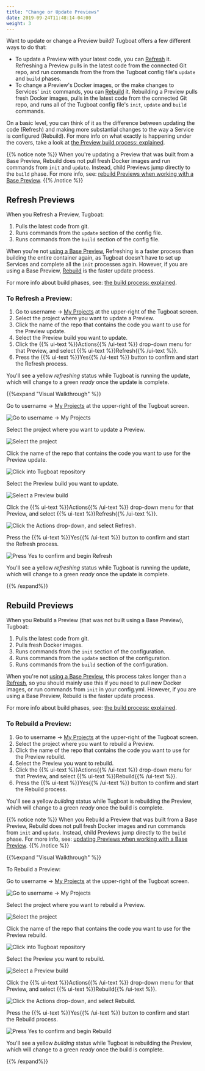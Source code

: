 ```yaml
---
title: "Change or Update Previews"
date: 2019-09-24T11:48:14-04:00
weight: 3
---
```


Want to update or change a Preview build? Tugboat offers a few different ways to do that:

- To update a Preview with your latest code, you can [Refresh](#refresh-previews) it. Refreshing a Preview pulls in the
  latest code from the connected Git repo, and run commands from the from the Tugboat config file's `update` and `build`
  phases.
- To change a Preview's Docker images, or the make changes to Services' `init` commands, you can
  [Rebuild](#rebuild-previews) it. Rebuilding a Preview pulls fresh Docker images, pulls in the latest code from the
  connected Git repo, and runs all of the Tugboat config file's `init`, `update` and `build` commands.

On a basic level, you can think of it as the difference between updating the code (Refresh) and making more substantial
changes to the way a Service is configured (Rebuild). For more info on what exactly is happening under the covers, take
a look at
[the Preview build process: explained](../../preview-deep-dive/how-previews-work/#the-build-process-explained).

{{% notice note %}} When you're updating a Preview that was built from a Base Preview, Rebuild does not pull fresh
Docker images and run commands from `init` and `update`. Instead, child Previews jump directly to the `build` phase. For
more info, see:
[rebuild Previews when working with a Base Preview](../../work-with-base-previews/building-new-previews).
{{% /notice %}}

## Refresh Previews

When you Refresh a Preview, Tugboat:

1. Pulls the latest code from git.
2. Runs commands from the `update` section of the config file.
3. Runs commands from the `build` section of the config file.

When you're not [using a Base Preview](../../work-with-base-previews/), Refreshing is a faster process than building the
entire container again, as Tugboat doesn't have to set up Services and complete all the `init` processes again. However,
if you are using a Base Preview, [Rebuild](#rebuild-previews) is the faster update process.

For more info about build phases, see:
[the build process: explained](../../preview-deep-dive/how-previews-work/#the-build-process-explained).

### To Refresh a Preview:

1. Go to username -> [My Projects](https://dashboard.tugboatqa.com/projects) at the upper-right of the Tugboat screen.
2. Select the project where you want to update a Preview.
3. Click the name of the repo that contains the code you want to use for the Preview update.
4. Select the Preview build you want to update.
5. Click the {{% ui-text %}}Actions{{% /ui-text %}} drop-down menu for that Preview, and select
   {{% ui-text %}}Refresh{{% /ui-text %}}.
6. Press the {{% ui-text %}}Yes{{% /ui-text %}} button to confirm and start the Refresh process.

You'll see a yellow _refreshing_ status while Tugboat is running the update, which will change to a green _ready_ once
the update is complete.

{{%expand "Visual Walkthrough" %}}

Go to username -> [My Projects](https://dashboard.tugboatqa.com/projects) at the upper-right of the Tugboat screen.

![Go to username -> My Projects](/_images/go-to-user-my-projects.png)

Select the project where you want to update a Preview.

![Select the project](/_images/select-a-project.png)

Click the name of the repo that contains the code you want to use for the Preview update.

![Click into Tugboat repository](/_images/click-into-tugboat-repository.png)

Select the Preview build you want to update.

![Select a Preview build](/_images/select-a-preview.png)

Click the {{% ui-text %}}Actions{{% /ui-text %}} drop-down menu for that Preview, and select
{{% ui-text %}}Refresh{{% /ui-text %}}.

![Click the Actions drop-down, and select Refresh.](/_images/preview-action-refresh.png)

Press the {{% ui-text %}}Yes{{% /ui-text %}} button to confirm and start the Refresh process.

![Press Yes to confirm and begin Refresh](/_images/preview-action-confirm-refresh.png)

You'll see a yellow _refreshing_ status while Tugboat is running the update, which will change to a green _ready_ once
the update is complete.

{{% /expand%}}

## Rebuild Previews

When you Rebuild a Preview (that was not built using a Base Preview), Tugboat:

1. Pulls the latest code from git.
2. Pulls fresh Docker images.
3. Runs commands from the `init` section of the configuration.
4. Runs commands from the `update` section of the configuration.
5. Runs commands from the `build` section of the configuration.

When you're not [using a Base Preview](../../work-with-base-previews/), this process takes longer than a
[Refresh](#refresh-previews), so you should mainly use this if you need to pull new Docker images, or run commands from
`init` in your config.yml. However, if you are using a Base Preview, Rebuild is the faster update process.

For more info about build phases, see:
[the build process: explained](../../preview-deep-dive/how-previews-work/#the-build-process-explained).

### To Rebuild a Preview:

1. Go to username -> [My Projects](https://dashboard.tugboatqa.com/projects) at the upper-right of the Tugboat screen.
2. Select the project where you want to rebuild a Preview.
3. Click the name of the repo that contains the code you want to use for the Preview rebuild.
4. Select the Preview you want to rebuild.
5. Click the {{% ui-text %}}Actions{{% /ui-text %}} drop-down menu for that Preview, and select
   {{% ui-text %}}Rebuild{{% /ui-text %}}.
6. Press the {{% ui-text %}}Yes{{% /ui-text %}} button to confirm and start the Rebuild process.

You'll see a yellow _building_ status while Tugboat is rebuilding the Preview, which will change to a green _ready_ once
the build is complete.

{{% notice note %}} When you Rebuild a Preview that was built from a Base Preview, Rebuild does not pull fresh Docker
images and run commands from `init` and `update`. Instead, child Previews jump directly to the `build` phase. For more
info, see: [updating Previews when working with a Base Preview](../../work-with-base-previews/building-new-previews/).
{{% /notice %}}

{{%expand "Visual Walkthrough" %}}

To Rebuild a Preview:

Go to username -> [My Projects](https://dashboard.tugboatqa.com/projects) at the upper-right of the Tugboat screen.

![Go to username -> My Projects](/_images/go-to-user-my-projects.png)

Select the project where you want to rebuild a Preview.

![Select the project](/_images/select-a-project.png)

Click the name of the repo that contains the code you want to use for the Preview rebuild.

![Click into Tugboat repository](/_images/click-into-tugboat-repository.png)

Select the Preview you want to rebuild.

![Select a Preview build](/_images/select-a-preview.png)

Click the {{% ui-text %}}Actions{{% /ui-text %}} drop-down menu for that Preview, and select
{{% ui-text %}}Rebuild{{% /ui-text %}}.

![Click the Actions drop-down, and select Rebuild.](/_images/preview-action-rebuild.png)

Press the {{% ui-text %}}Yes{{% /ui-text %}} button to confirm and start the Rebuild process.

![Press Yes to confirm and begin Rebuild](/_images/preview-action-confirm-rebuild.png)

You'll see a yellow _building_ status while Tugboat is rebuilding the Preview, which will change to a green _ready_ once
the build is complete.

{{% /expand%}}
